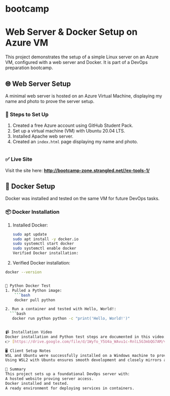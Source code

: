 # bootcamp
# Web Server & Docker Setup on Azure VM

This project demonstrates the setup of a simple Linux server on an Azure VM, configured with a web server and Docker. It is part of a DevOps preparation bootcamp.

## 🌐 Web Server Setup

A minimal web server is hosted on an Azure Virtual Machine, displaying my name and photo to prove the server setup.

### 🔧 Steps to Set Up
1. Created a free Azure account using GitHub Student Pack.
2. Set up a virtual machine (VM) with Ubuntu 20.04 LTS.
3. Installed Apache web server.
4. Created an `index.html` page displaying my name and photo.
     ```

### ✅ Live Site

Visit the site here: **http://bootcamp-zone.strangled.net//ex-tools-1/**

## 🐳 Docker Setup

Docker was installed and tested on the same VM for future DevOps tasks.

### 📦 Docker Installation

1. Installed Docker:
   ```bash
   sudo apt update
   sudo apt install -y docker.io
   sudo systemctl start docker
   sudo systemctl enable docker
   Verified Docker installation:

2. Verified Docker installation:
  ```bash
 docker --version

 
🐍 Python Docker Test
  1. Pulled a Python image:
      ```bash
      docker pull python
  
 2. Run a container and tested with Hello, World!:
    ```bash
     docker run python python -c "print('Hello, World!')"


 📹 Installation Video
 Docker installation and Python test steps are documented in this video:
 👉 [https://drive.google.com/file/d/1Wyfo_Y5U4a_WAvu1c-RnlL5G3mbQG7AM/view?usp=sharing]

 🖥️ Client Setup Notes
  WSL and Ubuntu were successfully installed on a Windows machine to provide a Linux-like development environment. This setup allows for native command-line tools and better compatibility with Docker and other DevOps tools.
  Using WSL2 with Ubuntu ensures smooth development and closely mirrors a real server environment.

 📌 Summary
 This project sets up a foundational DevOps server with:
 A hosted website proving server access.
 Docker installed and tested.
 A ready environment for deploying services in containers.


